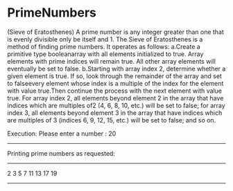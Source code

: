# PrimeNumbers

(Sieve of Eratosthenes)  A prime number is any integer greater than one that is evenly divisible only 
be itself and 1.  The Sieve of Eratosthenes is a method of finding prime numbers.  It operates as follows:
a.Create a primitive type booleanarray with all elements initialized to true.  Array elements with prime indices will remain true.  All other array elements will eventually be set to false.
b.Starting with array index 2, determine whether a given element is true.  If so, look through the 
remainder of the array and set to falseevery element whose index is a multiple of the index for the element
with value true.Then continue the process with the next element with value true.  For array index 2, all 
elements beyond element 2 in the array that have indices which are multiples of2 (4, 6, 8, 10, etc.) will 
be set to false;  for array index 3, all elements beyond element 3 in the array that have indices which are multiples of 3 (indices 6, 9, 12, 15, etc.) will be set to false;  and so on.


Execution:
Please enter a number :
20
************************************
Printing prime numbers as requested:
************************************
2
3
5
7
11
13
17
19
********************************